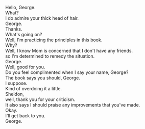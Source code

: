 

Hello, George.     
What?    
I do admire your thick head of hair.    
George.    
Thanks.    
What's going on?    
Well, I'm practicing the principles in this book.    
Why?    
Well, I know Mom is concerned that I don't have any friends.    
so I'm determined to remedy the situation.    
George.    
Well, good for you.    
Do you feel complimented when I say your name, George?    
The book says you should, George.    
I suppose.    
Kind of overdoing it a little.    
Sheldon,    
well, thank you for your criticism.    
It also says I should praise any improvements that you've made.    
Okay.    
I'll get back to you.    
George.    






